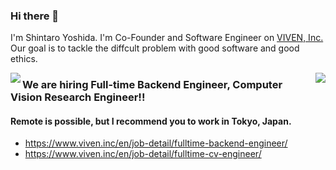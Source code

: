 ### Hi there 👋
I'm Shintaro Yoshida. I'm Co-Founder and Software Engineer on [VIVEN, Inc.](https://www.viven.co.jp) Our goal is to tackle the diffcult problem with good software and good ethics.

<!--
# Publish Python Library of Grad-CAM Tensorflow until April 15, 2021. 
# Publish Good Computer Vision Mdoel, DarkPose in Tensorflow  until April 30, 2021
-->
<a href="https://github.com/sht47/sht47">
  <img align="left" src="https://github-readme-stats.vercel.app/api?username=sht47&count_private=true&title_color=#e9b189&bg_color=#6b7089&text_color=#c6c8d1&icon_color=#e9b189&border_color=#2d539e"/>
</a>
<a href="https://github.com/sht47/sht47">
  <img align="right" src="https://github-readme-stats.vercel.app/api/top-langs/?username=sht47&layout=compact&langs_count=8&count_private=true" />
</a>

### We are hiring Full-time Backend Engineer, Computer Vision Research Engineer!! 
#### Remote is possible, but I recommend you to work in Tokyo, Japan. 

- https://www.viven.inc/en/job-detail/fulltime-backend-engineer/ 
- https://www.viven.inc/en/job-detail/fulltime-cv-engineer/ 
